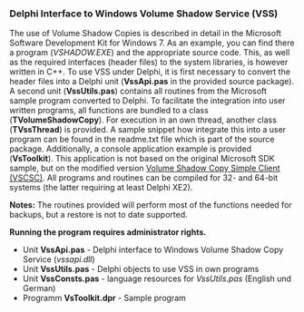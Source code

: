 ### Delphi Interface to Windows Volume Shadow Service (VSS)

The use of Volume Shadow Copies is described in detail in the Microsoft 
Software Development Kit for Windows 7. As an example, you can find there a 
program (*VSHADOW.EXE*) and the appropriate source code. This, as well as the 
required interfaces (header files) to the system libraries, is however written 
in C++. To use VSS under Delphi, it is first necessary to convert the header 
files into a Delphi unit (**VssApi.pas** in the provided source package). A second 
unit (**VssUtils.pas**) contains all routines from the Microsoft sample program 
converted to Delphi. To facilitate the integration into user written programs, 
all functions are bundled to a class (**TVolumeShadowCopy**). For execution in an 
own thread, another class (**TVssThread**) is provided. A sample snippet how 
integrate this into a user program can be found in the readme.txt file which 
is part of the source package. 
Additionally, a console application example is provided (**VsToolkit**). This 
application is not based on the original Microsoft SDK sample, but on the modified version 
[Volume Shadow Copy Simple Client (VSCSC)](http://sourceforge.net/projects/vscsc). All 
programs and routines can be compiled for 32- and 64-bit systems (the latter 
requiring at least Delphi XE2).

**Notes:** The routines provided will perform most of the functions needed for backups, 
but a restore is not to date supported.

**Running the program requires administrator rights.**

- Unit **VssApi.pas** - Delphi interface to Windows Volume Shadow Copy Service (*vssapi.dll*)
- Unit **VssUtils.pas** - Delphi objects to use VSS in own programs
- Unit **VssConsts.pas** - language resources for *VssUtils.pas* (English und German)
- Programm **VsToolkit.dpr** - Sample program
